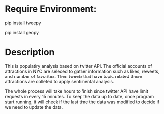 # Require Environment:
pip install tweepy

pip install geopy
# Description
This is populatiry analysis based on twitter API. The official accounts of attractions in NYC are seleced to gather information such as likes, reweets, and number of favorites. Then tweets that have topic related these attractions are colleted to apply sentimental analysis. 

The whole process will take hours to finish since twitter API have limit requests in every 15 minutes. To keep the data up to date, once program start running, it will check if the last time the data was modified to decide if we need to update the data.

